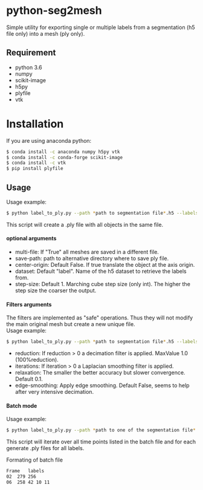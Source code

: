 # python-seg2mesh
Simple utility for exporting single or multiple labels from a segmentation (h5 file only) into a mesh (ply only).

## Requirement
- python 3.6
- numpy
- scikit-image
- h5py
- plyfile
- vtk

# Installation
If you are using anaconda python:
```bash
$ conda install -c anaconda numpy h5py vtk
$ conda install -c conda-forge scikit-image
$ conda install -c vtk
$ pip install plyfile
```


## Usage 
Usage example:
```bash
$ python label_to_ply.py --path *path to segmentation file*.h5 --labels 10 34 101
```
This script will create a .ply file with all objects in the same file.

#### optional arguments
* multi-file: If "True" all meshes are saved in a different file. 
* save-path: path to alternative directory where to save ply file.
* center-origin: Default False. If true translate the object at the axis origin.
* dataset: Default "label". Name of the h5 dataset to retrieve the labels from.
* step-size: Default 1. Marching cube step size (only int). The higher the step size the coarser the output.

#### Filters arguments
The filters are implemented as "safe" operations. 
Thus they will not modify the main original mesh but create a new unique file.\
Usage example:
```bash
$ python label_to_ply.py --path *path to segmentation file*.h5 --labels 10 --reduction 0.25 --iterations 100
```
* reduction: If reduction > 0 a decimation filter is applied. MaxValue 1.0 (100%reduction).
* iterations: If iteration > 0 a Laplacian smoothing filter is applied.
* relaxation: The smaller the better accuracy but slower convergence. Default 0.1.
* edge-smoothing: Apply edge smoothing. Default False, seems to help after very intensive decimation.

#### Batch mode
Usage example:
```bash
$ python label_to_ply.py --path *path to one of the segmentation file*.h5 --batch *path to tab delimited file with list of time points and labels*
```
This script will iterate over all time points listed in the batch file and for each generate .ply files for all labels.

Formating of batch file
```bash
Frame	labels
02	279 256
06	258 42 10 11
```